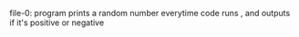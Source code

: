 file-0: program prints a random number everytime code runs
, and outputs if it's positive or negative
